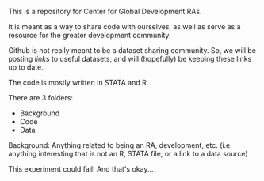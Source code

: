 This is a repository for Center for Global Development RAs.

It is meant as a way to share code with ourselves, as well as serve as a resource for the greater development community. 

Github is not really meant to be a dataset sharing community. 
So, we will be posting *links* to useful datasets, and will (hopefully) be keeping these links up to date.

The code is mostly written in STATA and R. 

There are 3 folders:
 - Background
 - Code
 - Data

Background: Anything related to being an RA, development, etc. (i.e. anything interesting that is not an R, STATA file, or a link to a data source)

This experiment could fail! And that's okay...